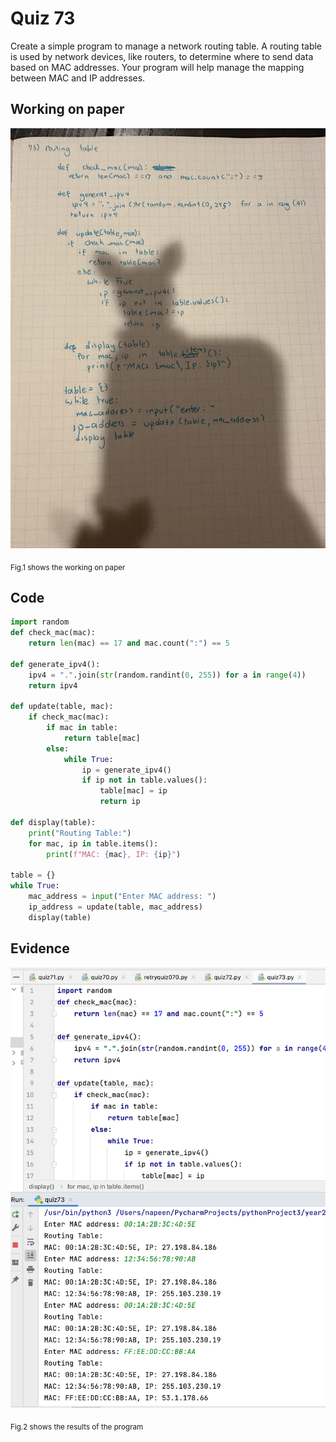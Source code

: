 # Quiz 73

Create a simple program to manage a network routing table. A routing table is used by network devices, like routers, to determine where to send data based on MAC addresses. Your program will help manage the mapping between MAC and IP addresses.


## Working on paper

![](https://github.com/loogmaii/year_2/blob/main/quizzes/images/IMG_9477.JPG)

<sub>Fig.1 shows the working on paper


## Code

```py
import random
def check_mac(mac):
    return len(mac) == 17 and mac.count(":") == 5

def generate_ipv4():
    ipv4 = ".".join(str(random.randint(0, 255)) for a in range(4))
    return ipv4

def update(table, mac):
    if check_mac(mac):
        if mac in table:
            return table[mac]
        else:
            while True:
                ip = generate_ipv4()
                if ip not in table.values():
                    table[mac] = ip
                    return ip

def display(table):
    print("Routing Table:")
    for mac, ip in table.items():
        print(f"MAC: {mac}, IP: {ip}")

table = {}
while True:
    mac_address = input("Enter MAC address: ")
    ip_address = update(table, mac_address)
    display(table)
```

## Evidence

![](https://github.com/loogmaii/year_2/blob/main/quizzes/images/Screenshot%202566-09-13%20at%2000.17.36.png)

<sub>Fig.2 shows the results of the program

